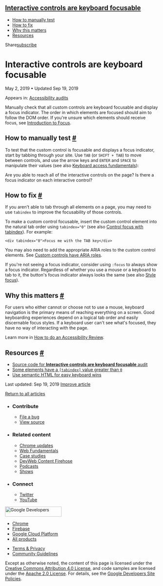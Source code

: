 ## <a href="#interactive-controls-are-keyboard-focusable" class="w-toc__header--link">Interactive controls are keyboard focusable</a>

- [How to manually test](#how-to-manually-test)
- [How to fix](#how-to-fix)
- [Why this matters](#why-this-matters)
- [Resources](#resources)

Share<a href="/newsletter/" class="gc-analytics-event w-actions__fab w-actions__fab--subscribe"><span>subscribe</span></a>

# Interactive controls are keyboard focusable

May 2, 2019 <span class="w-author__separator">•</span> Updated Sep 19, 2019

<span class="w-post-signpost__title">Appears in:</span> <a href="/lighthouse-accessibility" class="w-post-signpost__link">Accessibility audits</a>

Manually check that all custom controls are keyboard focusable and display a focus indicator. The order in which elements are focused should aim to follow the DOM order. If you're unsure which elements should receive focus, see [Introduction to Focus](https://developers.google.com/web/fundamentals/accessibility/focus/).

## How to manually test <a href="#how-to-manually-test" class="w-headline-link">#</a>

To test that the custom control is focusable and displays a focus indicator, start by tabbing through your site. Use `TAB` (or `SHIFT + TAB`) to move between controls, and use the arrow keys and `ENTER` and `SPACE` to manipulate their values (see also [Keyboard access fundamentals](/keyboard-access)):

Are you able to reach all of the interactive controls on the page? Is there a focus indicator on each interactive control?

## How to fix <a href="#how-to-fix" class="w-headline-link">#</a>

If you aren't able to tab through all elements on a page, you may need to use `tabindex` to improve the focusability of those controls.

To make a custom control focusable, insert the custom control element into the natural tab order using `tabindex="0"` (see also [Control focus with tabindex](/control-focus-with-tabindex)). For example:

    <div tabindex="0">Focus me with the TAB key</div>

You may also need to add the appropriate ARIA roles to the custom control elements. See [Custom controls have ARIA roles](/custom-control-roles).

If you're not seeing a focus indicator, consider using `:focus` to always show a focus indicator. Regardless of whether you use a mouse or a keyboard to tab to it, the button's focus indicator always looks the same (see also [Style focus](/style-focus)).

## Why this matters <a href="#why-this-matters" class="w-headline-link">#</a>

For users who either cannot or choose not to use a mouse, keyboard navigation is the primary means of reaching everything on a screen. Good keyboarding experiences depend on a logical tab order and easily discernable focus styles. If a keyboard user can't see what's focused, they have no way of interacting with the page.

Learn more in [How to do an Accessibility Review](https://developers.google.com/web/fundamentals/accessibility/how-to-review#try_it_with_a_screen_reader).

## Resources <a href="#resources" class="w-headline-link">#</a>

- [Source code for **Interactive controls are keyboard focusable** audit](https://github.com/GoogleChrome/lighthouse/blob/master/lighthouse-core/audits/accessibility/manual/focusable-controls.js)
- [Some elements have a `[tabindex]` value greater than `0`](/tabindex)
- [Use semantic HTML for easy keyboard wins](/use-semantic-html)

<span class="w-mr--sm">Last updated: Sep 19, 2019 </span>[Improve article](https://github.com/GoogleChrome/web.dev/blob/master/src/site/content/en/lighthouse-accessibility/focusable-controls/index.md)

<a href="/lighthouse-accessibility" class="gc-analytics-event w-article-navigation__link w-article-navigation__link--back w-article-navigation__link--single">Return to all articles</a>

- ### Contribute

  - <a href="https://github.com/GoogleChrome/web.dev/issues/new?assignees=&amp;labels=bug&amp;template=bug_report.md&amp;title=" class="w-footer__linkbox-link">File a bug</a>
  - <a href="https://github.com/googlechrome/web.dev" class="w-footer__linkbox-link">View source</a>

- ### Related content

  - <a href="https://blog.chromium.org/" class="w-footer__linkbox-link">Chrome updates</a>
  - <a href="https://developers.google.com/web/" class="w-footer__linkbox-link">Web Fundamentals</a>
  - <a href="https://developers.google.com/web/showcase/" class="w-footer__linkbox-link">Case studies</a>
  - <a href="https://devwebfeed.appspot.com/" class="w-footer__linkbox-link">DevWeb Content Firehose</a>
  - <a href="/podcasts/" class="w-footer__linkbox-link">Podcasts</a>
  - <a href="/shows/" class="w-footer__linkbox-link">Shows</a>

- ### Connect

  - <a href="https://www.twitter.com/ChromiumDev" class="w-footer__linkbox-link">Twitter</a>
  - <a href="https://www.youtube.com/user/ChromeDevelopers" class="w-footer__linkbox-link">YouTube</a>

<a href="https://developers.google.com/" class="w-footer__utility-logo-link"><img src="/images/lockup-color.png" alt="Google Developers" class="w-footer__utility-logo" width="185" height="33" /></a>

- <a href="https://developer.chrome.com/" class="w-footer__utility-link">Chrome</a>
- <a href="https://firebase.google.com/" class="w-footer__utility-link">Firebase</a>
- <a href="https://cloud.google.com/" class="w-footer__utility-link">Google Cloud Platform</a>
- <a href="https://developers.google.com/products" class="w-footer__utility-link">All products</a>

<!-- -->

- <a href="https://policies.google.com/" class="w-footer__utility-link">Terms &amp; Privacy</a>
- <a href="/community-guidelines/" class="w-footer__utility-link">Community Guidelines</a>

Except as otherwise noted, the content of this page is licensed under the [Creative Commons Attribution 4.0 License](https://creativecommons.org/licenses/by/4.0/), and code samples are licensed under the [Apache 2.0 License](https://www.apache.org/licenses/LICENSE-2.0). For details, see the [Google Developers Site Policies](https://developers.google.com/terms/site-policies).

